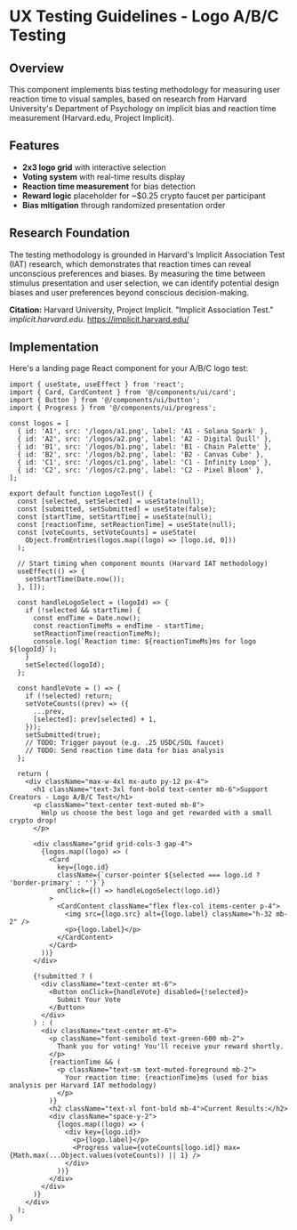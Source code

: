 # UX Testing Guidelines - Logo A/B/C Testing

## Overview

This component implements bias testing methodology for measuring user reaction time to visual samples, based on research from Harvard University's Department of Psychology on implicit bias and reaction time measurement (Harvard.edu, Project Implicit).

## Features

* **2x3 logo grid** with interactive selection
* **Voting system** with real-time results display
* **Reaction time measurement** for bias detection
* **Reward logic** placeholder for ~$0.25 crypto faucet per participant
* **Bias mitigation** through randomized presentation order

## Research Foundation

The testing methodology is grounded in Harvard's Implicit Association Test (IAT) research, which demonstrates that reaction times can reveal unconscious preferences and biases. By measuring the time between stimulus presentation and user selection, we can identify potential design biases and user preferences beyond conscious decision-making.

**Citation:** Harvard University, Project Implicit. "Implicit Association Test." *implicit.harvard.edu*. https://implicit.harvard.edu/

## Implementation

Here's a landing page React component for your A/B/C logo test:


```tsx
import { useState, useEffect } from 'react';
import { Card, CardContent } from '@/components/ui/card';
import { Button } from '@/components/ui/button';
import { Progress } from '@/components/ui/progress';

const logos = [
  { id: 'A1', src: '/logos/a1.png', label: 'A1 - Solana Spark' },
  { id: 'A2', src: '/logos/a2.png', label: 'A2 - Digital Quill' },
  { id: 'B1', src: '/logos/b1.png', label: 'B1 - Chain Palette' },
  { id: 'B2', src: '/logos/b2.png', label: 'B2 - Canvas Cube' },
  { id: 'C1', src: '/logos/c1.png', label: 'C1 - Infinity Loop' },
  { id: 'C2', src: '/logos/c2.png', label: 'C2 - Pixel Bloom' },
];

export default function LogoTest() {
  const [selected, setSelected] = useState(null);
  const [submitted, setSubmitted] = useState(false);
  const [startTime, setStartTime] = useState(null);
  const [reactionTime, setReactionTime] = useState(null);
  const [voteCounts, setVoteCounts] = useState(
    Object.fromEntries(logos.map((logo) => [logo.id, 0]))
  );

  // Start timing when component mounts (Harvard IAT methodology)
  useEffect(() => {
    setStartTime(Date.now());
  }, []);

  const handleLogoSelect = (logoId) => {
    if (!selected && startTime) {
      const endTime = Date.now();
      const reactionTimeMs = endTime - startTime;
      setReactionTime(reactionTimeMs);
      console.log(`Reaction time: ${reactionTimeMs}ms for logo ${logoId}`);
    }
    setSelected(logoId);
  };

  const handleVote = () => {
    if (!selected) return;
    setVoteCounts((prev) => ({
      ...prev,
      [selected]: prev[selected] + 1,
    }));
    setSubmitted(true);
    // TODO: Trigger payout (e.g. .25 USDC/SOL faucet)
    // TODO: Send reaction time data for bias analysis
  };

  return (
    <div className="max-w-4xl mx-auto py-12 px-4">
      <h1 className="text-3xl font-bold text-center mb-6">Support Creators - Logo A/B/C Test</h1>
      <p className="text-center text-muted mb-8">
        Help us choose the best logo and get rewarded with a small crypto drop!
      </p>

      <div className="grid grid-cols-3 gap-4">
        {logos.map((logo) => (
          <Card
            key={logo.id}
            className={`cursor-pointer ${selected === logo.id ? 'border-primary' : ''}`}
            onClick={() => handleLogoSelect(logo.id)}
          >
            <CardContent className="flex flex-col items-center p-4">
              <img src={logo.src} alt={logo.label} className="h-32 mb-2" />
              <p>{logo.label}</p>
            </CardContent>
          </Card>
        ))}
      </div>

      {!submitted ? (
        <div className="text-center mt-6">
          <Button onClick={handleVote} disabled={!selected}>
            Submit Your Vote
          </Button>
        </div>
      ) : (
        <div className="text-center mt-6">
          <p className="font-semibold text-green-600 mb-2">
            Thank you for voting! You'll receive your reward shortly.
          </p>
          {reactionTime && (
            <p className="text-sm text-muted-foreground mb-2">
              Your reaction time: {reactionTime}ms (used for bias analysis per Harvard IAT methodology)
            </p>
          )}
          <h2 className="text-xl font-bold mb-4">Current Results:</h2>
          <div className="space-y-2">
            {logos.map((logo) => (
              <div key={logo.id}>
                <p>{logo.label}</p>
                <Progress value={voteCounts[logo.id]} max={Math.max(...Object.values(voteCounts)) || 1} />
              </div>
            ))}
          </div>
        </div>
      )}
    </div>
  );
}
```